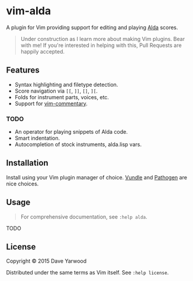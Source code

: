 # vim-alda

A plugin for Vim providing support for editing and playing [Alda](http://github.com/alda-lang/alda) scores.

> Under construction as I learn more about making Vim plugins. Bear with me! If you're interested in helping with this, Pull Requests are happily accepted.

## Features

* Syntax highlighting and filetype detection.
* Score navigation via `[[`, `]]`, `[]`, `][`.
* Folds for instrument parts, voices, etc.
* Support for [vim-commentary](http://github.com/tpope/vim-commentary).

### TODO

* An operator for playing snippets of Alda code.
* Smart indentation.
* Autocompletion of stock instruments, alda.lisp vars.

## Installation

Install using your Vim plugin manager of choice. [Vundle](https://github.com/VundleVim/Vundle.vim) and [Pathogen](http://github.com/tpope/vim-pathogen) are nice choices.

## Usage

> For comprehensive documentation, see `:help alda`.

TODO

## License

Copyright © 2015 Dave Yarwood

Distributed under the same terms as Vim itself. See `:help license`.
